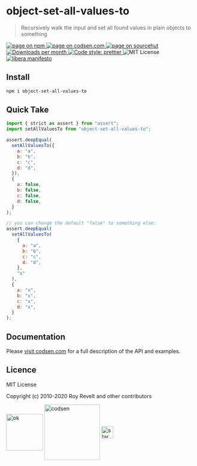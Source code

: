 # object-set-all-values-to

> Recursively walk the input and set all found values in plain objects to something

<div class="package-badges">
  <a href="https://www.npmjs.com/package/object-set-all-values-to" rel="nofollow noreferrer noopener">
    <img src="https://img.shields.io/badge/-npm-blue?style=flat-square" alt="page on npm">
  </a>
  <a href="https://codsen.com/os/object-set-all-values-to" rel="nofollow noreferrer noopener">
    <img src="https://img.shields.io/badge/-codsen-blue?style=flat-square" alt="page on codsen.com">
  </a>
  <a href="https://git.sr.ht/~royston/codsen/tree/master/packages/object-set-all-values-to" rel="nofollow noreferrer noopener">
    <img src="https://img.shields.io/badge/-sourcehut-blue?style=flat-square" alt="page on sourcehut">
  </a>
  <a href="https://npmcharts.com/compare/object-set-all-values-to?interval=30" rel="nofollow noreferrer noopener" target="_blank">
    <img src="https://img.shields.io/npm/dm/object-set-all-values-to.svg?style=flat-square" alt="Downloads per month">
  </a>
  <a href="https://prettier.io" rel="nofollow noreferrer noopener" target="_blank">
    <img src="https://img.shields.io/badge/code_style-prettier-brightgreen.svg?style=flat-square" alt="Code style: prettier">
  </a>
  <img src="https://img.shields.io/badge/licence-MIT-brightgreen.svg?style=flat-square" alt="MIT License">
  <a href="https://liberamanifesto.com" rel="nofollow noreferrer noopener" target="_blank">
    <img src="https://img.shields.io/badge/libera-manifesto-lightgrey.svg?style=flat-square" alt="libera manifesto">
  </a>
</div>

## Install

```bash
npm i object-set-all-values-to
```

## Quick Take

```js
import { strict as assert } from "assert";
import setAllValuesTo from "object-set-all-values-to";

assert.deepEqual(
  setAllValuesTo({
    a: "a",
    b: "b",
    c: "c",
    d: "d",
  }),
  {
    a: false,
    b: false,
    c: false,
    d: false,
  }
);

// you can change the default "false" to something else:
assert.deepEqual(
  setAllValuesTo(
    {
      a: "a",
      b: "b",
      c: "c",
      d: "d",
    },
    "x"
  ),
  {
    a: "x",
    b: "x",
    c: "x",
    d: "x",
  }
);
```

## Documentation

Please [visit codsen.com](https://codsen.com/os/object-set-all-values-to/) for a full description of the API and examples.

## Licence

MIT License

Copyright (c) 2010-2020 Roy Revelt and other contributors

<img src="https://codsen.com/images/png-codsen-ok.png" width="98" alt="ok" align="center"> <img src="https://codsen.com/images/png-codsen-1.png" width="148" alt="codsen" align="center"> <img src="https://codsen.com/images/png-codsen-star-small.png" width="32" alt="star" align="center">
